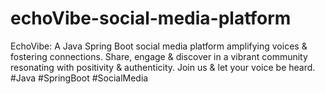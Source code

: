 # echoVibe-social-media-platform
EchoVibe: A Java Spring Boot social media platform amplifying voices &amp; fostering connections. Share, engage &amp; discover in a vibrant community resonating with positivity &amp; authenticity. Join us &amp; let your voice be heard. #Java #SpringBoot #SocialMedia
